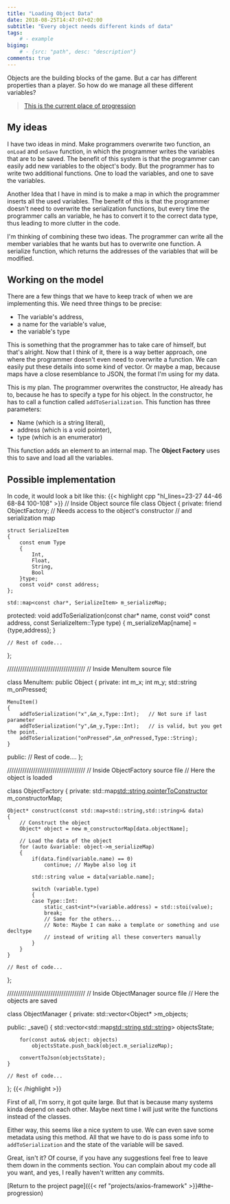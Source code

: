 ```yaml
---
title: "Loading Object Data"
date: 2018-08-25T14:47:07+02:00
subtitle: "Every object needs different kinds of data"
tags: 
    # - example
bigimg: 
    # - {src: "path", desc: "description"}
comments: true
---
```

Objects are the building blocks of the game. But a car has different properties than a player. So how do we manage all these different variables?

<!--more-->

> [This is the current place of progression](https://github.com/antjowie/Axios-framework/tree/d4fadadcc3b5d1e5f83e212bf10e151734223de3)

## My ideas
I have two ideas in mind. Make programmers overwrite two function, an `onLoad` and `onSave` function, in which the programmer writes the variables that are to be saved. The benefit of this system is that the programmer can easily add new variables to the object's body. But the programmer has to write two additional functions. One to load the variables, and one to save the variables.

Another Idea that I have in mind is to make a map in which the programmer inserts all the used variables. The benefit of this is that the programmer doesn't need to overwrite the serialization functions, but every time the programmer calls an variable, he has to convert it to the correct data type, thus leading to more clutter in the code.

I'm thinking of combining these two ideas. The programmer can write all the member variables that he wants but has to overwrite one function. A serialize function, which returns the addresses of the variables that will be modified. 

## Working on the model
There are a few things that we have to keep track of when we are implementing this. We need three things to be precise:

* The variable's address,
* a name for the variable's value,
* the variable's type

This is something that the programmer has to take care of himself, but that's alright. Now that I think of it, there is a way better approach, one where the programmer doesn't even need to overwrite a function. We can easily put these details into some kind of vector. Or maybe a map, because maps have a close resemblance to JSON, the format I'm using for my data.

This is my plan. The programmer overwrites the constructor, He already has to, because he has to specify a type for his object. In the constructor, he has to call a function called `addToSerialization`. This function has three parameters:

* Name (which is a string literal),
* address (which is a void pointer),
* type (which is an enumerator)

This function adds an element to an internal map. The **Object Factory** uses this to save and load all the variables.

## Possible implementation
In code, it would look a bit like this:
{{< highlight cpp "hl_lines=23-27 44-46 68-84 100-108" >}}
// Inside Object source file
class Object
{
private:
    friend ObjectFactory;   // Needs access to the object's constructor
                            // and serialization map

    struct SerializeItem
    {
        const enum Type
        {
            Int,
            Float,
            String,
            Bool
        }type;
        const void* const address;
    };

    std::map<const char*, SerializeItem> m_serializeMap;

protected:
    void addToSerialization(const char* name,
        const void* const address, const SerializeItem::Type type)
        {
            m_serializeMap[name] = {type,address};
        }

    // Rest of code...
};

////////////////////////////////////
// Inside MenuItem source file

class MenuItem: public Object
{
private:
    int m_x;
    int m_y;
    std::string m_onPressed;

    MenuItem()    
    {
        addToSerialization("x",&m_x,Type::Int);   // Not sure if last parameter  
        addToSerialization("y",&m_y,Type::Int);   // is valid, but you get the point.
        addToSerialization("onPressed",&m_onPressed,Type::String);    
    }

public: 
    // Rest of code....
};

////////////////////////////////////
// Inside ObjectFactory source file
// Here the object is loaded

class ObjectFactory
{
private:
    std::map<std::string,pointerToConstructor> m_constructorMap;

    Object* construct(const std::map<std::string,std::string>& data)
    {
        // Construct the object
        Object* object = new m_constructorMap[data.objectName];

        // Load the data of the object
        for (auto &variable: object->m_serializeMap)
        {
            if(data.find(variable.name) == 0)
                continue; // Maybe also log it

            std::string value = data[variable.name];
         
            switch (variable.type)
            {
            case Type::Int:
                static_cast<int*>(variable.address) = std::stoi(value);
                break;
                // Same for the others...
                // Note: Maybe I can make a template or something and use decltype
                // instead of writing all these converters manually
            }
        }
    }

    // Rest of code...
};

////////////////////////////////////
// Inside ObjectManager source file
// Here the objects are saved

class ObjectManager
{
private:
    std::vector<Object* >m_objects;

public:
    _save()
    {
        std::vector<std::map<std::string,std::string>> objectsState;

        for(const auto& object: objects)
            objectsState.push_back(object.m_serializeMap);

        convertToJson(objectsState);
    }    

    // Rest of code...
};
{{< /highlight >}}

First of all, I'm sorry, it got quite large. But that is because many systems kinda depend on each other. Maybe next time I will just write the functions instead of the classes.

Either way, this seems like a nice system to use. We can even save some metadata using this method. All that we have to do is pass some info to `addToSerialization` and the state of the variable will be saved.

Great, isn't it? Of course, if you have any suggestions feel free to leave them down in the comments section. You can complain about my code all you want, and yes, I really haven't written any commits.

[Return to the project page]({{< ref "projects/axios-framework" >}}#the-progression)
